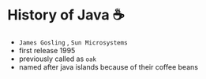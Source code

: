 # History of Java ☕
- `James Gosling` , `Sun Microsystems`
- first release 1995
- previously called as `oak`
- named after java islands because of their coffee beans